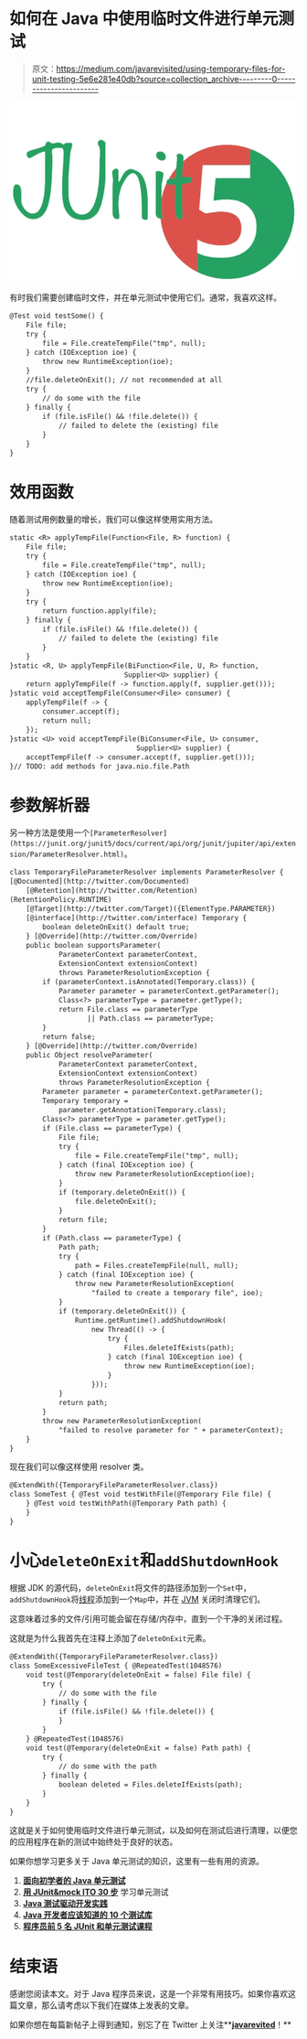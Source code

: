 # 如何在 Java 中使用临时文件进行单元测试

> 原文：<https://medium.com/javarevisited/using-temporary-files-for-unit-testing-5e6e281e40db?source=collection_archive---------0----------------------->

![](img/4be160ed0063f56e49ec9d6c6df2853d.png)

有时我们需要创建临时文件，并在单元测试中使用它们。通常，我喜欢这样。

```
@Test void testSome() {
    File file;
    try {
        file = File.createTempFile("tmp", null);
    } catch (IOException ioe) {
        throw new RuntimeException(ioe);
    }
    //file.deleteOnExit(); // not recommended at all
    try {
        // do some with the file
    } finally {
        if (file.isFile() && !file.delete()) {
            // failed to delete the (existing) file
        }
    }
}
```

# 效用函数

随着测试用例数量的增长，我们可以像这样使用实用方法。

```
static <R> applyTempFile(Function<File, R> function) {
    File file;
    try {
        file = File.createTempFile("tmp", null);
    } catch (IOException ioe) {
        throw new RuntimeException(ioe);
    }
    try {
        return function.apply(file);
    } finally {
        if (file.isFile() && !file.delete()) {
            // failed to delete the (existing) file
        }
    }
}static <R, U> applyTempFile(BiFunction<File, U, R> function,
                            Supplier<U> supplier) {
    return applyTempFile(f -> function.apply(f, supplier.get()));
}static void acceptTempFile(Consumer<File> consumer) {
    applyTempFile(f -> {
        consumer.accept(f);
        return null;
    });
}static <U> void acceptTempFile(BiConsumer<File, U> consumer,
                               Supplier<U> supplier) {
    acceptTempFile(f -> consumer.accept(f, supplier.get()));
}// TODO: add methods for java.nio.file.Path
```

# 参数解析器

另一种方法是使用一个`[ParameterResolver](https://junit.org/junit5/docs/current/api/org/junit/jupiter/api/extension/ParameterResolver.html)`。

```
class TemporaryFileParameterResolver implements ParameterResolver { [@Documented](http://twitter.com/Documented)
    [@Retention](http://twitter.com/Retention)(RetentionPolicy.RUNTIME)
    [@Target](http://twitter.com/Target)({ElementType.PARAMETER})
    [@interface](http://twitter.com/interface) Temporary {
        boolean deleteOnExit() default true;
    } [@Override](http://twitter.com/Override)
    public boolean supportsParameter(
            ParameterContext parameterContext,
            ExtensionContext extensionContext)
            throws ParameterResolutionException {
        if (parameterContext.isAnnotated(Temporary.class)) {
            Parameter parameter = parameterContext.getParameter();
            Class<?> parameterType = parameter.getType();
            return File.class == parameterType
                   || Path.class == parameterType;
        }
        return false;
    } [@Override](http://twitter.com/Override)
    public Object resolveParameter(
            ParameterContext parameterContext,
            ExtensionContext extensionContext)
            throws ParameterResolutionException {
        Parameter parameter = parameterContext.getParameter();
        Temporary temporary =
            parameter.getAnnotation(Temporary.class);
        Class<?> parameterType = parameter.getType();
        if (File.class == parameterType) {
            File file;
            try {
                file = File.createTempFile("tmp", null);
            } catch (final IOException ioe) {
                throw new ParameterResolutionException(ioe);
            }
            if (temporary.deleteOnExit()) {
                file.deleteOnExit();
            }
            return file;
        }
        if (Path.class == parameterType) {
            Path path;
            try {
                path = Files.createTempFile(null, null);
            } catch (final IOException ioe) {
                throw new ParameterResolutionException(
                    "failed to create a temporary file", ioe);
            }
            if (temporary.deleteOnExit()) {
                Runtime.getRuntime().addShutdownHook(
                    new Thread(() -> {
                        try {
                            Files.deleteIfExists(path);
                        } catch (final IOException ioe) {
                            throw new RuntimeException(ioe);
                        }
                    }));
            }
            return path;
        }
        throw new ParameterResolutionException(
            "failed to resolve parameter for " + parameterContext);
    }
}
```

现在我们可以像这样使用 resolver 类。

```
@ExtendWith({TemporaryFileParameterResolver.class})
class SomeTest { @Test void testWithFile(@Temporary File file) {
    } @Test void testWithPath(@Temporary Path path) {
    }
}
```

# 小心`deleteOnExit`和`addShutdownHook`

根据 JDK 的源代码，`deleteOnExit`将文件的路径添加到一个`Set`中，`addShutdownHook`将[线程](https://javarevisited.blogspot.com/2018/06/top-5-java-multithreading-and-concurrency-courses-experienced-programmers.html)添加到一个`Map`中，并在 [JVM](https://javarevisited.blogspot.com/2019/04/top-5-courses-to-learn-jvm-internals.html) 关闭时清理它们。

这意味着过多的文件/引用可能会留在存储/内存中，直到一个干净的关闭过程。

这就是为什么我首先在注释上添加了`deleteOnExit`元素。

```
@ExtendWith({TemporaryFileParameterResolver.class})
class SomeExcessiveFileTest { @RepeatedTest(1048576) 
    void test(@Temporary(deleteOnExit = false) File file) {
        try {
            // do some with the file
        } finally {
            if (file.isFile() && !file.delete()) {
            }
        }
    } @RepeatedTest(1048576)
    void test(@Temporary(deleteOnExit = false) Path path) {
        try {
            // do some with the path
        } finally {
            boolean deleted = Files.deleteIfExists(path);
        }
    }
}
```

这就是关于如何使用临时文件进行单元测试，以及如何在测试后进行清理，以便您的应用程序在新的测试中始终处于良好的状态。

如果你想学习更多关于 Java 单元测试的知识，这里有一些有用的资源。

1.  [**面向初学者的 Java 单元测试**](https://click.linksynergy.com/deeplink?id=JVFxdTr9V80&mid=39197&murl=https%3A%2F%2Fwww.udemy.com%2Fjunit5-for-beginners%2F)
2.  [**用 JUnit&mock ITO 30 步**](https://click.linksynergy.com/deeplink?id=JVFxdTr9V80&mid=39197&murl=https%3A%2F%2Fwww.udemy.com%2Fmockito-tutorial-with-junit-examples%2F) 学习单元测试
3.  [**Java 测试驱动开发实践**](https://pluralsight.pxf.io/c/1193463/424552/7490?u=https%3A%2F%2Fwww.pluralsight.com%2Fcourses%2Ftest-driven-development-java)
4.  [**Java 开发者应该知道的 10 个测试库**](https://javarevisited.blogspot.com/2018/01/10-unit-testing-and-integration-tools-for-java-programmers.html)
5.  [**程序员前 5 名 JUnit 和单元测试课程**](https://javarevisited.blogspot.com/2019/04/top-5-junit-and-unit-testing-courses-java-programmers.html)

# 结束语

感谢您阅读本文。对于 Java 程序员来说，这是一个非常有用技巧。如果你喜欢这篇文章，那么请考虑以下我们在媒体上发表的文章。

如果你想在每篇新帖子上得到通知，别忘了在 Twitter 上关注**[**javarevited**](https://twitter.com/javarevisited)！**